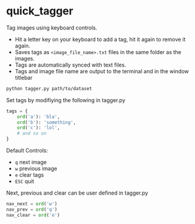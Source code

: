 # quick_tagger
Tag images using keyboard controls.
- Hit a letter key on your keyboard to add a tag, hit it again to remove it again.
- Saves tags as `<image_file_name>.txt` files in the same folder as the images.
- Tags are automatically synced with text files.
- Tags and image file name are output to the terminal and in the window titlebar
```sh
python tagger.py path/to/dataset
```
Set tags by modifiying the following in tagger.py
```py
tags = {
    ord('a'): 'bla',
    ord('b'): 'something',
    ord('c'): 'lol',
    # and so on
}
```
Default Controls:
- `q` next image
- `w` previous image
- `e` clear tags
- `ESC` quit

Next, previous and clear can be user defined in tagger.py
```py
nav_next = ord('w')
nav_prev = ord('q')
nav_clear = ord('e')
```
